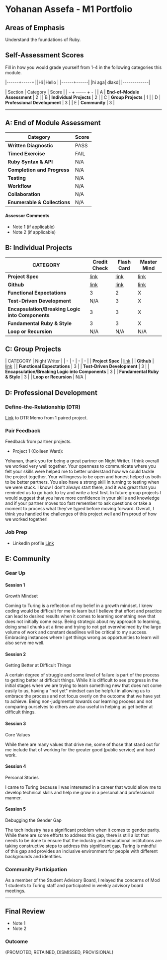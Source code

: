 # Yohanan Assefa - M1 Portfolio

## Areas of Emphasis

Understand the foundations of Ruby.

## Self-Assessment Scores

Fill in how you would grade yourself from 1-4 in the following categories this module.

|------+-----+|
|Hi    |Hello |
|------+------|
|hi aga| dlakd|
|-------------|

| Section | Category | Score |
| - + ----- + - |
| A | **End-of-Module Assessment** | 2 |
| B | **Individual Projects** | 2 |
| C | **Group Projects** | 1 |
| D | **Professional Development** | 3 |
| E | **Community** | 3 |


------------------------------------------------

## A: End of Module Assessment

| Category | Score |
| ----- | - |
| **Written Diagnostic** | PASS |
| **Timed Exercise** | FAIL |
| **Ruby Syntax & API** | N/A |
| **Completion and Progress** | N/A |
| **Testing** | N/A |
| **Workflow** | N/A |
| **Collaboration** | N/A |
| **Enumerable & Collections** | N/A |

#### Assessor Comments

*   Note 1 (if applicable)
*   Note 2 (if applicable)


## B: Individual Projects

| CATEGORY | Credit Check | Flash Card | Master Mind |
| - | - | - | - |
| **Project Spec** | [link](http://backend.turing.io/module1/projects/credit_check) | [link](http://backend.turing.io/module1/projects/flashcards) | [link](https://github.com/turingschool/backend-curriculum-site/blob/gh-pages/module1/projects/mastermind.markdown) |
| **Github** | [link](https://github.com/yoasyo25/classwork-/blob/master/luhn_algorithm_3.rb) | [link](https://github.com/yoasyo25/Flashcards) | [link](https://github.com/yoasyo25/master_mind) |
| **Functional Expectations** | 3 | 2 | X |
| **Test-Driven Development** | N/A | 3 | X |
| **Encapsulation/Breaking Logic into Components** | 3 | 3 | X |
| **Fundamental Ruby & Style** | 3 | 3 | X |
| **Loop or Recursion** | N/A | N/A | N/A |


## C: Group Projects

| CATEGORY | Night Writer |
| - | - | - | - |
| **Project Spec** | [link](http://backend.turing.io/module1/projects/night_writer) |
| **Github** | [link](https://github.com/caward12/night_writer) |
| **Functional Expectations** | 3 |
| **Test-Driven Development** | 3 |
| **Encapsulation/Breaking Logic into Components** | 3 |
| **Fundamental Ruby & Style** | 3 |
| **Loop or Recursion** | N/A |


## D: Professional Development

### Define-the-Relationship (DTR)

[Link](http://example.com) to DTR Memo from 1 paired project.

### Pair Feedback

Feedback from partner projects.

*   Project 1 (Colleen Ward):

Yohanan, thank you for being a great partner on Night Writer. I think overall we worked very well together. Your openness to communicate where you felt your skills were helped me to better understand how we could tackle the project together. Your willingness to be open and honest helped us both to be better partners. You also have a strong skill in turning to testing when we were stuck. I know I don’t always start there, and it was great that you reminded us to go back to try and write a test first. In future group projects I would suggest that you have more confidence in your skills and knowledge and if your partner moves too fast remember to ask questions or take a moment to process what they’ve typed before moving forward. Overall, I think you handled the challenges of this project well and I’m proud of how we worked together!

### Job Prep

*   LinkedIn profile [Link](https://www.linkedin.com/in/yohanan-assefa-808b351b)


## E: Community

### Gear Up

#### Session 1
Growth Mindset

Coming to Turing is a reflection of my belief in a growth mindset. I knew coding would be difficult for me to learn but I believe that effort and practice can lead to desired results when it comes to learning something new that does not initially come easy. Being strategic about my approach to learning, doing small chunks at a time and trying to not get overwhelmed by the large volume of work and constant deadlines will be critical to my success. Embracing instances where I get things wrong as opportunities to learn will also serve me well.

#### Session 2
Getting Better at Difficult Things

A certain degree of struggle and some level of failure is part of the process to getting better at difficult things. While it is difficult to see progress in the initial stages when we are trying to learn something new that does not come easily to us, having a "not yet" mindset can be helpful in allowing us to embrace the process and not focus overly on the outcome that we have yet to achieve. Being non-judgmental towards our learning process and not comparing ourselves to others are also useful in helping us get better at difficult things.

#### Session 3
Core Values

While there are many values that drive me, some of those that stand out for me include that of working for the greater good (public service) and hard work.  

#### Session 4
Personal Stories

I came to Turing because I was interested in a career that would allow me to develop technical skills and help me grow in a personal and professional manner.

#### Session 5
Debugging the Gender Gap

The tech industry has a significant problem when it comes to gender parity. While there are some efforts to address this gap, there is still a lot that needs to be done to ensure that the industry and educational institutions are taking constructive steps to address this significant gap. Turing is mindful of this gap and provides an inclusive environment for people with different backgrounds and identities.

### Community Participation

As a member of the Student Advisory Board, I relayed the concerns of Mod 1 students to Turing staff and participated in weekly advisory board meetings.

-------------------------------------------------------------

## Final Review

*   Note 1
*   Note 2

### Outcome

(PROMOTED, RETAINED, DISMISSED, PROVISIONAL)
